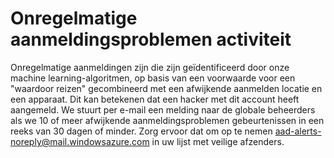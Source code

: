<properties
    pageTitle="Onregelmatige aanmeldingsproblemen activiteit"
    description="Een rapport met Meld u aan de invoegtoepassingen die zijn geïdentificeerd als afwijkende door onze machine learning-algoritmen."
    services="active-directory"
    documentationCenter=""
    authors="SSalahAhmed"
    manager="gchander"
    editor=""/>

<tags
    ms.service="active-directory"
    ms.workload="identity"
    ms.tgt_pltfrm="na"
    ms.devlang="na"
    ms.topic="article"
    ms.date="03/04/2016"
    ms.author="saah;kenhoff"/>

# <a name="irregular-sign-in-activity"></a>Onregelmatige aanmeldingsproblemen activiteit

Onregelmatige aanmeldingen zijn die zijn geïdentificeerd door onze machine learning-algoritmen, op basis van een voorwaarde voor een "waardoor reizen" gecombineerd met een afwijkende aanmelden locatie en een apparaat. Dit kan betekenen dat een hacker met dit account heeft aangemeld.
We stuurt per e-mail een melding naar de globale beheerders als we 10 of meer afwijkende aanmeldingsproblemen gebeurtenissen in een reeks van 30 dagen of minder. Zorg ervoor dat om op te nemen aad-alerts-noreply@mail.windowsazure.com in uw lijst met veilige afzenders.
